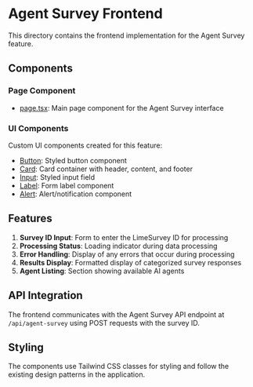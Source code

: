 # Agent Survey Frontend

This directory contains the frontend implementation for the Agent Survey feature.

## Components

### Page Component
- [page.tsx](file:///d:/Projects/ai-agent/src/app/all-agents/page.tsx): Main page component for the Agent Survey interface

### UI Components
Custom UI components created for this feature:
- [Button](file:///d:/Projects/ai-agent/src/components/ui/button.tsx): Styled button component
- [Card](file:///d:/Projects/ai-agent/src/components/ui/card.tsx): Card container with header, content, and footer
- [Input](file:///d:/Projects/ai-agent/src/components/ui/input.tsx): Styled input field
- [Label](file:///d:/Projects/ai-agent/src/components/ui/label.tsx): Form label component
- [Alert](file:///d:/Projects/ai-agent/src/components/ui/alert.tsx): Alert/notification component

## Features

1. **Survey ID Input**: Form to enter the LimeSurvey ID for processing
2. **Processing Status**: Loading indicator during data processing
3. **Error Handling**: Display of any errors that occur during processing
4. **Results Display**: Formatted display of categorized survey responses
5. **Agent Listing**: Section showing available AI agents

## API Integration

The frontend communicates with the Agent Survey API endpoint at `/api/agent-survey` using POST requests with the survey ID.

## Styling

The components use Tailwind CSS classes for styling and follow the existing design patterns in the application.